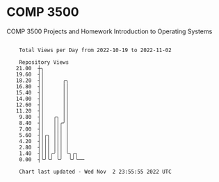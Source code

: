 # COMP 3500
COMP 3500 Projects and Homework
Introduction to Operating Systems

```

    Total Views per Day from 2022-10-19 to 2022-11-02

    Repository Views
   21.00  ┼╮
   19.60  ┤│
   18.20  ┤│      ╭╮
   16.80  ┤│      ││
   15.40  ┤│      ││
   14.00  ┤│      ││
   12.60  ┤│      ││
   11.20  ┤│      ││
    9.80  ┤│   ╭╮ ││
    8.40  ┤│   ││╭╯│
    7.00  ┤│   │││ │
    5.60  ┤│╭╮ │││ │
    4.20  ┤│││ │││ │
    2.80  ┤│││ │││ │
    1.40  ┤│││╭╯││ ╰╮╭╮
    0.00  ┤╰╯╰╯ ╰╯  ╰╯╰──

    Chart last updated - Wed Nov  2 23:55:55 2022 UTC
    
```
